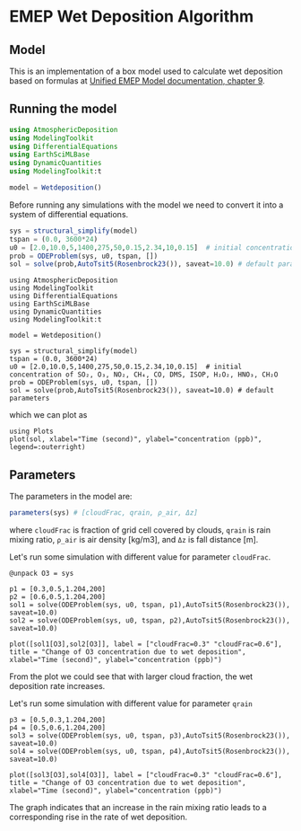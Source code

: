 # EMEP Wet Deposition Algorithm
## Model
This is an implementation of a box model used to calculate wet deposition based on formulas at [Unified EMEP Model documentation, chapter 9](https://www.emep.int/publ/reports/2003/emep_report_1_part1_2003.pdf).

## Running the model
```julia 
using AtmosphericDeposition
using ModelingToolkit
using DifferentialEquations
using EarthSciMLBase
using DynamicQuantities
using ModelingToolkit:t

model = Wetdeposition()
```

Before running any simulations with the model we need to convert it into a system of differential equations.
```julia 
sys = structural_simplify(model)
tspan = (0.0, 3600*24)
u0 = [2.0,10.0,5,1400,275,50,0.15,2.34,10,0.15]  # initial concentration of SO₂, O₃, NO₂, CH₄, CO, DMS, ISOP, H₂O₂, HNO₃, CH₂O
prob = ODEProblem(sys, u0, tspan, [])
sol = solve(prob,AutoTsit5(Rosenbrock23()), saveat=10.0) # default parameters
```

```@setup 1
using AtmosphericDeposition
using ModelingToolkit
using DifferentialEquations
using EarthSciMLBase
using DynamicQuantities
using ModelingToolkit:t

model = Wetdeposition()

sys = structural_simplify(model)
tspan = (0.0, 3600*24)
u0 = [2.0,10.0,5,1400,275,50,0.15,2.34,10,0.15]  # initial concentration of SO₂, O₃, NO₂, CH₄, CO, DMS, ISOP, H₂O₂, HNO₃, CH₂O
prob = ODEProblem(sys, u0, tspan, [])
sol = solve(prob,AutoTsit5(Rosenbrock23()), saveat=10.0) # default parameters
```

which we can plot as
```@example 1
using Plots
plot(sol, xlabel="Time (second)", ylabel="concentration (ppb)", legend=:outerright)
```

## Parameters
The parameters in the model are:
```julia @example 1
parameters(sys) # [cloudFrac, qrain, ρ_air, Δz]
```
where ```cloudFrac``` is fraction of grid cell covered by clouds, ```qrain``` is rain mixing ratio, ```ρ_air``` is air density [kg/m3], and ```Δz``` is fall distance [m].

Let's run some simulation with different value for parameter ```cloudFrac```. 
```@example 1
@unpack O3 = sys

p1 = [0.3,0.5,1.204,200]
p2 = [0.6,0.5,1.204,200]
sol1 = solve(ODEProblem(sys, u0, tspan, p1),AutoTsit5(Rosenbrock23()), saveat=10.0)
sol2 = solve(ODEProblem(sys, u0, tspan, p2),AutoTsit5(Rosenbrock23()), saveat=10.0)

plot([sol1[O3],sol2[O3]], label = ["cloudFrac=0.3" "cloudFrac=0.6"], title = "Change of O3 concentration due to wet deposition", xlabel="Time (second)", ylabel="concentration (ppb)")
```
From the plot we could see that with larger cloud fraction, the wet deposition rate increases. 

Let's run some simulation with different value for parameter ```qrain``` 
```@example 1
p3 = [0.5,0.3,1.204,200]
p4 = [0.5,0.6,1.204,200]
sol3 = solve(ODEProblem(sys, u0, tspan, p3),AutoTsit5(Rosenbrock23()), saveat=10.0)
sol4 = solve(ODEProblem(sys, u0, tspan, p4),AutoTsit5(Rosenbrock23()), saveat=10.0)

plot([sol3[O3],sol4[O3]], label = ["cloudFrac=0.3" "cloudFrac=0.6"], title = "Change of O3 concentration due to wet deposition", xlabel="Time (second)", ylabel="concentration (ppb)")
```
The graph indicates that an increase in the rain mixing ratio leads to a corresponding rise in the rate of wet deposition.


